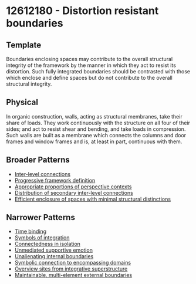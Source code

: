 # 12612180 - Distortion resistant boundaries

## Template

Boundaries enclosing spaces may contribute to the overall structural integrity of the framework by the manner in which they act to resist its distortion. Such fully integrated boundaries should be contrasted with those which enclose and define spaces but do not contribute to the overall structural integrity.

## Physical

In organic construction, walls, acting as structural membranes, take their share of loads. They work continuously with the structure on all four of their sides; and act to resist shear and bending, and take loads in compression. Such walls are built as a membrane which connects the columns and door frames and window frames and is, at least in part, continuous with them.

## Broader Patterns

- [Inter-level connections](12612160)
- [Progressive framework definition](12612080)
- [Appropriate proportions of perspective contexts](12611910)
- [Distribution of secondary inter-level connections](12612130)
- [Efficient enclosure of spaces with minimal structural distinctions](12612060)

## Narrower Patterns

- [Time binding](12612480)
- [Symbols of integration](12612490)
- [Connectedness in isolation](12612370)
- [Unmediated supportive emotion](12612300)
- [Unalienating internal boundaries](12612350)
- [Symbolic connection to encompassing domains](12612320)
- [Overview sites from integrative superstructure](12612310)
- [Maintainable, multi-element external boundaries](12612340)
